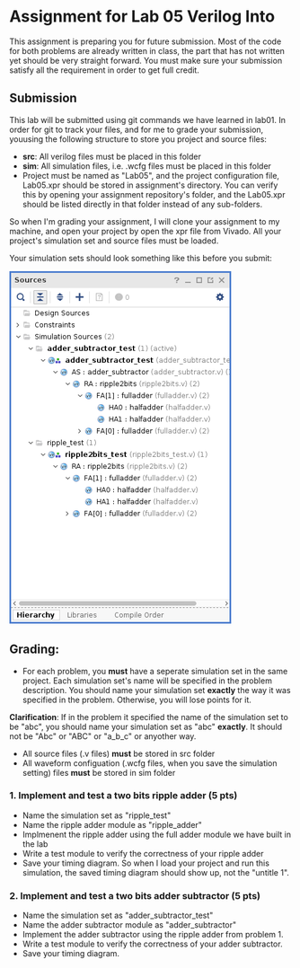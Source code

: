 # Assignment for Lab 05 Verilog Into

This assignment is preparing you for future submission. Most of the code for both problems are already written in class, the part that has not written yet should be
very straight forward. You must make sure your submission satisfy all the requirement in order to get full credit.

## Submission
This lab will be submitted using git commands we have learned in lab01. In order for git to track your files, and for me to grade your submission, youusing the following structure to store you project and source files:

- **src**: All verilog files must be placed in this folder
- **sim**: All simulation files, i.e. .wcfg files must be placed in this folder
- Project must be named as "Lab05", and the project configuration file, Lab05.xpr should be stored in assignment's directory. You can verify this by opening your assignment repository's folder, and the Lab05.xpr should be listed directly in that folder instead of any sub-folders.

So when I'm grading your assignment, I will clone your assignment to my machine, and open your project by open the xpr file from Vivado. All your project's simulation set and source files must be loaded.

Your simulation sets should look something like this before you submit:

![project\_submission](pics/project_sources_submission.png)

## Grading:
- For each problem, you **must** have a seperate simulation set in the same project. Each simulation set's name will be specified in the problem description. You should name your simulation set **exactly** the way it was specified in the problem. Otherwise, you will lose points for it.

**Clarification**: If in the problem it specified the name of the simulation set to be "abc", you should name your simulation set as "abc" **exactly**. It should not be "Abc" or "ABC" or "a\_b\_c" or anyother way.
<!-- - If you have a simulation set for the problem, but no test bench for the module you are asked to implement, you will lose half of the points even if you implemented it correctly. -->
- All source files (.v files) **must** be stored in src folder
- All waveform configuation (.wcfg files, when you save the simulation setting) files **must** be stored in sim folder

### 1. Implement and test a two bits ripple adder (5 pts)
- Name the simulation set as "ripple_test"
- Name the ripple adder module as "ripple_adder"
- Implmenent the ripple adder using the full adder module we have built in the lab
- Write a test module to verify the correctness of your ripple adder
- Save your timing diagram. So when I load your project and run this simulation, the saved timing diagram should show up, not the "untitle 1".

### 2. Implement and test a two bits adder subtractor (5 pts)
- Name the simulation set as "adder\_subtractor\_test"
- Name the adder subtractor module as "adder_subtractor"
- Implement the adder subtractor using the ripple adder from problem 1.
- Write a test module to verify the correctness of your adder subtractor.
- Save your timing diagram.

